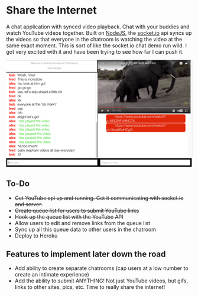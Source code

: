 # Share the Internet

A chat application with synced video playback. Chat with your buddies and watch YouTube videos together. Built on [NodeJS](https://nodejs.org/en/), the [socket.io](http://socket.io/) api syncs up the videos so that everyone in the chatroom is watching the video at the same exact moment. This is sort of like the socket.io chat demo run wild. I got very excited with it and have been trying to see how far I can push it. 

![share the internet thumbnail](./public/images/share_the_internet.png)


## To-Do 
* ~~Get YouTube api up and running. Get it communicating with socket.io and server.~~
* ~~Create queue list for users to submit YouTube links~~
* ~~Hook up the queue list with the YouTube API~~
* Allow users to edit and remove links from the queue list
* Sync up all this queue data to other users in the chatroom
* Deploy to Heroku

## Features to implement later down the road
* Add ability to create separate chatrooms (cap users at a low number to create an intimate experience)
* Add the ability to submit ANYTHING! Not just YouTube videos, but gifs, links to other sites, pics, etc. Time to really share the internet!
